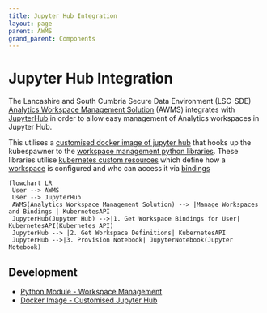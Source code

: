 ```yaml
---
title: Jupyter Hub Integration
layout: page
parent: AWMS
grand_parent: Components
---
```


# Jupyter Hub Integration
The Lancashire and South Cumbria Secure Data Environment (LSC-SDE) [Analytics Workspace Management Solution](../Analytics-Workspace-Management-Solution.md) (AWMS) integrates with [JupyterHub](https://jupyter.org/hub) in order to allow easy management of Analytics workspaces in Jupyter Hub. 

This utilises a [customised docker image of jupyter hub](https://github.com/lsc-sde/docker-jupyterhub) that hooks up the kubespawner to the [workspace management python libraries](https://github.com/lsc-sde/py-lscsde-workspace-mgmt). These libraries utilise [kubernetes custom resources](../../Kubernetes/Custom-Resource-Definitions.md) which define how a [workspace](../Analytics-Workspace-Management-Solution/Resources/Analytics-Workspaces.md) is configured and who can access it via [bindings](../Analytics-Workspace-Management-Solution/Resources/Analytics-Workspace-Bindings.md)

```mermaid
flowchart LR
 User --> AWMS
 User --> JupyterHub
 AWMS(Analytics Workspace Management Solution) --> |Manage Workspaces and Bindings | KubernetesAPI
 JupyterHub(Jupyter Hub) -->|1. Get Workspace Bindings for User| KubernetesAPI(Kubernetes API)
 JupyterHub --> |2. Get Workspace Definitions| KubernetesAPI 
 JupyterHub -->|3. Provision Notebook| JupyterNotebook(Jupyter Notebook)

```

## Development
* [Python Module - Workspace Management](https://github.com/lsc-sde/py-lscsde-workspace-mgmt)
* [Docker Image - Customised Jupyter Hub](https://github.com/lsc-sde/docker-jupyterhub)
